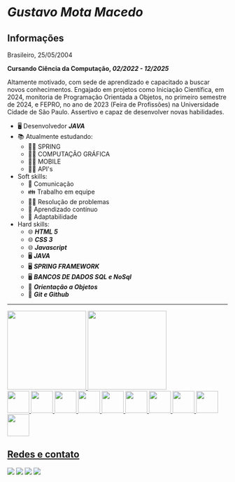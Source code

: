 # *Gustavo Mota Macedo*

## Informações
Brasileiro, 25/05/2004

**Cursando Ciência da Computação, *02/2022 - 12/2025***

Altamente motivado, com sede de aprendizado e capacitado a buscar novos
conhecimentos. Engajado em projetos como Iniciação Científica, em 2024, monitoria de
Programação Orientada a Objetos, no primeiro semestre de 2024, e FEPRO, no ano de 2023
(Feira de Profissões) na Universidade Cidade de São Paulo. Assertivo e capaz de desenvolver
novas habilidades.

+ 🖥 Desenvolvedor ***JAVA***
+ 📚 Atualmente estudando:
    + 👨‍💻 SPRING
    + 👨‍💻 COMPUTAÇÃO GRÁFICA
    + 👨‍💻 MOBILE
    + 👨‍💻 API's
+ Soft skills:
    + 📢 Comunicação
    + 👪 Trabalho em equipe
    + 👨‍🔬 Resolução de problemas
    + 📖 Aprendizado contínuo
    + 📜 Adaptabilidade
+ Hard skills:
    + 🌐 ***HTML 5***
    + 🌐 ***CSS 3***
    + 🌐 ***Javascript***
    + 🖥 ***JAVA***
    + 🖥 ***SPRING FRAMEWORK***
    + 🖥 ***BANCOS DE DADOS SQL e NoSql***
    + 📕 ***Orientação a Objetos***
    + 🐙 ***Git e Github***

---

<div>
<a href="https://github.com/gustavomotamacedo">
<img loading="lazy" height="180em" src="https://github-readme-stats.vercel.app/api/top-langs/?username=gustavomotamacedo&layout=compact&langs_count=7&theme=onedark"/>
<img loading="lazy" height="180em" src="https://github-readme-stats.vercel.app/api?username=gustavomotamacedo&show_icons=true&theme=onedark&include_all_commits=true&count_private=true"/>
</div>

<div style="display: inline_block;">
    <img width="50px" src="https://cdn.jsdelivr.net/gh/devicons/devicon@latest/icons/java/java-original.svg" />
    <img width="50px" src="https://cdn.jsdelivr.net/gh/devicons/devicon@latest/icons/android/android-plain.svg" />
    <img width="50px" src="https://cdn.jsdelivr.net/gh/devicons/devicon@latest/icons/spring/spring-original.svg" />
    <img width="50px" src="https://cdn.jsdelivr.net/gh/devicons/devicon/icons/html5/html5-original.svg" />
    <img width="50px" src="https://cdn.jsdelivr.net/gh/devicons/devicon/icons/css3/css3-original.svg" />
    <img width="50px" src="https://cdn.jsdelivr.net/gh/devicons/devicon/icons/javascript/javascript-original.svg" />
    <img width="50px" src="https://cdn.jsdelivr.net/gh/devicons/devicon/icons/git/git-original.svg" />
    <img width="50px" src="https://cdn.jsdelivr.net/gh/devicons/devicon/icons/github/github-original.svg" />
    <img width="50px" src="https://cdn.jsdelivr.net/gh/devicons/devicon/icons/mysql/mysql-original-wordmark.svg" />
    <img width="50px" src="https://cdn.jsdelivr.net/gh/devicons/devicon/icons/linux/linux-plain.svg" />
</div>

## Redes e contato

<div> 
  <a href="https://instagram.com/mocc3_" target="_blank"><img src="https://img.shields.io/badge/-Instagram-%23E4405F?style=for-the-badge&logo=instagram&logoColor=white" target="_blank"></a>
  <a href = "mailto:mota.macedo05@gmail.com"><img src="https://img.shields.io/badge/-Gmail-%23333?style=for-the-badge&logo=gmail&logoColor=white" target="_blank"></a>
  <a href="https://www.linkedin.com/in/gustavomotamacedo" target="_blank"><img src="https://img.shields.io/badge/-LinkedIn-%230077B5?style=for-the-badge&logo=linkedin&logoColor=white" target="_blank"></a>
    <a href="https://x.com/macedojar"><img src="https://img.shields.io/twitter/follow/macedojar?style=for-the-badge" target="_blank"></a>
</div>
